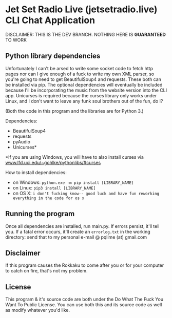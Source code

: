 Jet Set Radio Live (jetsetradio.live) CLI Chat Application
=
DISCLAIMER: THIS IS THE DEV BRANCH. NOTHING HERE IS **GUARANTEED** TO WORK

Python library dependencies
-
Unfortunately I can't be arsed to write some socket code to fetch http pages
nor can I give enough of a fuck to write my own XML parser, so you're going
to need to get BeautifulSoup4 and requests. These both can be installed via
pip. The optional dependencies will eventually be included because I'll be
incorporating the music from the website version into the CLI app. Unicurses
is required because the curses library only works under Linux, and I don't
want to leave any funk soul brothers out of the fun, do I?

(Both the code in this program and the libraries are for Python 3.)

Dependencies:
 * BeautifulSoup4
 * requests
 * pyAudio
 * Unicurses*

*If you are using Windows, you will have to also install curses via www.lfd.uci.edu/~gohlke/pythonlibs/#curses

How to install dependencies:
 * on Windows: ```python.exe -m pip install [LIBRARY_NAME]```
 * on Linux: ```pip3 install [LIBRARY_NAME]```
 * on OS X: ```i don't fucking know-- good luck and have fun reworking everything in the code for os x```

Running the program
-
Once all dependencies are installed, run main.py. If errors persist, it'll tell you. If a fatal error occurs, it'll create an `errorlog.txt` in the working directory: send that to my personal e-mail @ pqlime (at) gmail.com

Disclaimer
-
If this program causes the Rokkaku to come  after you or for your computer to catch  on fire, that's not my problem.

License
-
This program & it's source code are both under the Do What The Fuck You Want To
Public License. You can use both this and its source code as well as modify whatever
you'd like. 
